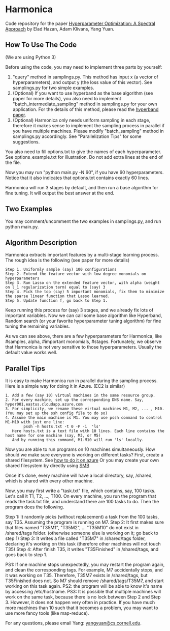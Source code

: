 # Harmonica
Code repository for the paper [Hyperparameter Optimization: A Spectral Approach](https://arxiv.org/abs/1706.00764) by Elad Hazan, Adam Klivans, Yang Yuan.

## How To Use The Code

(We are using Python 3)

Before using the code, you may need to implement three parts by yourself:
1. "query" method in samplings.py. This method has input x (a vector of hyperparameters), and output y (the loss value of this vector). See samplings.py for two simple examples.
2. (Optional) If you want to use hyperband as the base algorithm (see paper for more details), you also need to implement "batch_intermediate_sampling" method in samplings.py for your own application. For the details of this method, please read the [hyperband paper](https://arxiv.org/abs/1603.06560).
3. (Optional) Harmonica only needs uniform sampling in each stage, therefore it makes sense to implement the sampling process in parallel if you have multiple machines. Please modify "batch_sampling" method in samplings.py accordingly. See "Parallelization Tips" for some suggestions.

You also need to fill options.txt to give the names of each hyperparameter. See options_example.txt for illustration. Do not add extra lines at the end of the file.

Now you may run "python main.py -N 60", if you have 60 hyperparameters. Notice that it also indicates that options.txt contains exactly 60 lines.

Harmonica will run 3 stages by default, and then run a base algorithm for fine tuning. It will output the best answer at the end.

## Two Examples

You may comment/uncomment the two examples in samplings.py, and run python main.py.

## Algorithm Description

Harmonica extracts important features by a multi-stage learning process. The rough idea is the following (see paper for more details)

    Step 1. Uniformly sample (say) 100 configurations
    Step 2. Extend the feature vector with low degree monomials on hyperparameters
    Step 3. Run Lasso on the extended feature vector, with alpha (weight on l_1 regularization term) equal to (say) 3
    Step 4. Pick the top (say) 5 important monomials, fix them to minimize the sparse linear function that Lasso learned.
    Step 5. Update function f, go back to Step 1.

Keep running this process for (say) 3 stages, and we already fix lots of important variables. Now we can call some base algorithm like Hyperband, Random search (or your favorite hyperparameter tuning algorithm) for fine tuning the remaining variables.

As we can see above, there are a few hyperparameters for Harmonica, like #samples, alpha, #important monomials, #stages. Fortunately, we observe that Harmonica is not very sensitive to those hyperparameters. Usually the default value works well.

## Parallel Tips
It is easy to make Harmonica run in parallel during the sampling process. Here is a simple way for doing it in Azure. (EC2 is similar)

    1. Add a few (say 10) virtual machines in the same resource group.
    2. For every machine, set up the corresponding DNS name. Say, hyper001.eastus.cloudapp.azure.com
    3. For simplicity, we rename these virtual machines M1, M2, ... , M10. (You may set up the ssh config file to do so)
    4. Assume the main machine is M1. You may use pssh command to control M1-M10 with just one line:
            pssh -h hosts.txt -t 0 -P -i  'ls'
       Here hosts.txt is a text file with 10 lines. Each line contains the host name for one machine (say, M3, or M5)
       And by running this command, M1-M10 will run 'ls' locally.

Now you are able to run programs on 10 machines simultaneously. How should we make sure everyone is working on different tasks?
First, create a shared filesystem. See [how to do it on azure](https://docs.microsoft.com/en-us/azure/storage/storage-how-to-use-files-linux)
Or you may create your own shared filesystem by directly using [SMB](https://help.ubuntu.com/community/How%20to%20Create%20a%20Network%20Share%20Via%20Samba%20Via%20CLI%20%28Command-line%20interface/Linux%20Terminal%29%20-%20Uncomplicated%2C%20Simple%20and%20Brief%20Way%21)

Once it's done, every machine will have a local directory, say, /shared, which is shared with every other machine.

Now, you may first write a "task.txt" file, which contains, say, 100 tasks. Let's call it T1, T2, ..., T100.
On every machine, you run the program that reads the task.txt file, and understand there are 100 tasks to do. Then the program does the following.

   Step 1: It randomly picks (without replacement) a task from the 100 tasks, say T35. Assuming the program is running on M7.
   Step 2: It first makes sure that files named "T35M1", "T35M2", ... "T35M10" do not exist in /shared/tags folder. (otherwise someone else is working on it; go back to step 1)
   Step 3: It writes a file called "T35M7" in /shared/tags folder, declaring it's working on this task (therefore other machines will not touch T35)
   Step 4: After finish T35, it writes "T35Finished" in /shared/tags, and goes back to step 1.

PS1: If one machine stops unexpectedly, you may restart the program again, and clean the corresponding tags. For example, M7 accidentally stops,
and it was working on T35. Therefore, T35M7 exists in /shared/tags, but T35Finished does not. So M7 should remove /shared/tags/T35M7,
and start working on this task again.
PS2: the program will be able to know it's name by accessing /etc/hostname.
PS3: It is possible that multiple machines will work on the same task, because there is no lock between Step 2 and Step 3. However, it does not happen very often in practice. If you have much more machines than 10 such that it becomes a problem, you may want to use more fancy tools (like map-reduce).


For any questions, please email Yang: yangyuan@cs.cornell.edu.